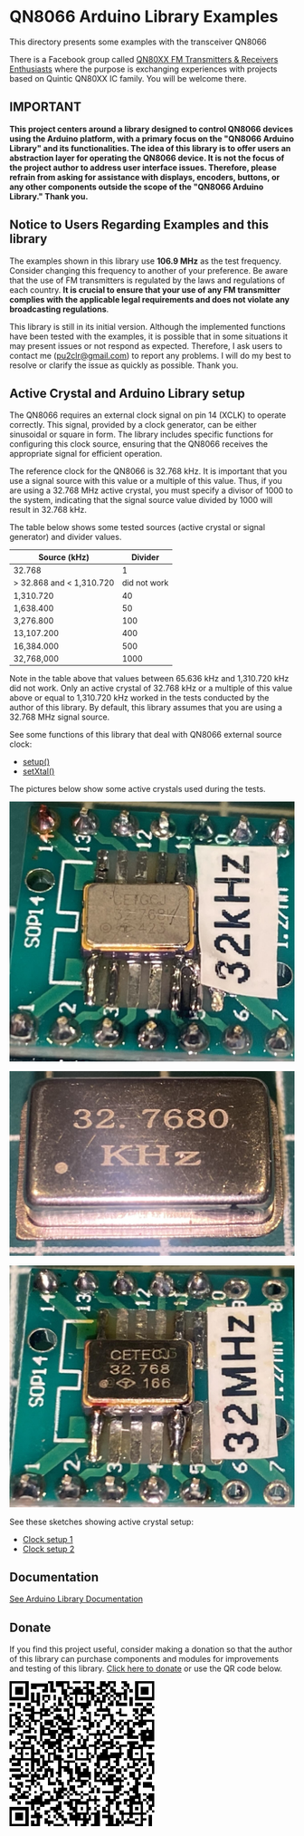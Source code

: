 # QN8066 Arduino Library Examples 

This directory presents some examples with the transceiver QN8066 

There is a Facebook group called [QN80XX FM Transmitters & Receivers Enthusiasts](https://www.facebook.com/groups/qn80xx)  where the purpose is exchanging experiences with projects based on Quintic QN80XX IC family. You will be welcome there.

## IMPORTANT

__This project centers around a library designed to control QN8066 devices using the Arduino platform, with a primary focus on the "QN8066 Arduino Library" and its functionalities. The idea of this library is to offer users an abstraction layer for operating the QN8066 device. It is not the focus of the project author to address user interface issues. Therefore, please refrain from asking for assistance with displays, encoders, buttons, or any other components outside the scope of the "QN8066 Arduino Library." Thank you.__



## Notice to Users Regarding Examples and this library

The examples shown in this library use **106.9 MHz** as the test frequency. Consider changing this frequency to another of your preference. Be aware that the use of FM transmitters is regulated by the laws and regulations of each country. **It is crucial to ensure that your use of any FM transmitter complies with the applicable legal requirements and does not violate any broadcasting regulations**.


This library is still in its initial version. Although the implemented functions have been tested with the examples, it is possible that in some situations it may present issues or not respond as expected. Therefore, I ask users to contact me (pu2clr@gmail.com) to report any problems. I will do my best to resolve or clarify the issue as quickly as possible. Thank you.


## Active Crystal and Arduino Library setup 

The QN8066 requires an external clock signal on pin 14 (XCLK) to operate correctly. This signal, provided by a clock generator, can be either sinusoidal or square in form. The library includes specific functions for configuring this clock source, ensuring that the QN8066 receives the appropriate signal for efficient operation.

The reference clock for the QN8066 is 32.768 kHz. It is important that you use a signal source with this value or a multiple of this value. Thus, if you are using a 32.768 MHz active crystal, you must specify a divisor of 1000 to the system, indicating that the signal source value divided by 1000 will result in 32.768 kHz.

The table below shows some tested sources (active crystal or signal generator) and divider values.  

|   Source (kHz)            | Divider       | 
| ------------------------- | ------------- |
|  32.768                   |      1        | 
|  > 32.868 and < 1,310.720 | did not work  |   
|  1,310.720                |    40         | 
|  1,638.400                |    50         | 
|  3,276.800                |   100         | 
|  13,107.200               |   400         | 
|  16,384.000               |   500         | 
|  32,768,000               |  1000         |  


Note in the table above that values between 65.636 kHz and 1,310.720 kHz did not work. Only an active crystal of 32.768 kHz or a multiple of this value above or equal to 1,310.720 kHz worked in the tests conducted by the author of this library. By default, this library assumes that you are using a 32.768 MHz signal source.

See some functions of this library that deal with QN8066 external source clock: 

* [setup()](https://pu2clr.github.io/QN8066/extras/apidoc/html/group__group02.html#gaea0b761c45ccf8a361a84aedaaa91bb2)
* [setXtal()](https://pu2clr.github.io/QN8066/extras/apidoc/html/group__group02.html#ga84ef4ffd06a76d817114cbd2e222f6e5)

The pictures below show some active crystals used during the tests.

![32.768 kHz active crystal](../extras/images/act_crystal_01.jpg)

![Other 32.768 kHz active crystal](../extras/images/act_crystal_03.jpg)


![32.768 MHz active crystal](../extras/images/act_crystal_02.jpg)


See these sketches showing active crystal setup: 

* [Clock setup 1](./01_TX_SERIAL_MONITOR/C_TX_CLOCK_CRYSTAL_SETUP1/)
* [Clock setup 2](./01_TX_SERIAL_MONITOR/C_TX_CLOCK_CRYSTAL_SETUP2/)


## Documentation 

[See Arduino Library Documentation](https://pu2clr.github.io/QN8066/extras/apidoc/html/index.html)


## Donate 

If you find this project useful, consider making a donation so that the author of this library can purchase components and modules for improvements and testing of this library. [Click here to donate](https://www.paypal.com/donate/?business=LLV4PHKTXC4JW&no_recurring=0&item_name=Consider+making+a+donation.+So%2C+I+can+purchase+components+and+modules+for+improvements+and+testing+of+this+library.&currency_code=USD) or use the QR code below.


![Donate](../extras/images/QR_Code.png) 